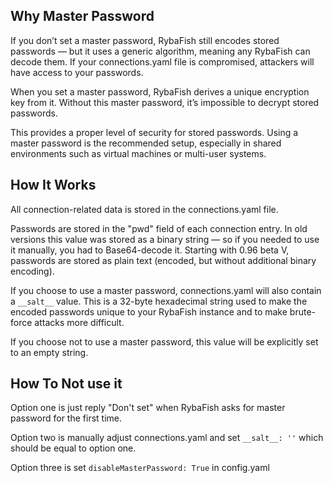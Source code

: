 ## Why Master Password

If you don’t set a master password, RybaFish still encodes stored passwords — but it uses a generic algorithm, meaning any RybaFish can decode them. If your connections.yaml file is compromised, attackers will have access to your passwords.

When you set a master password, RybaFish derives a unique encryption key from it. Without this master password, it’s impossible to decrypt stored passwords.

This provides a proper level of security for stored passwords. Using a master password is the recommended setup, especially in shared environments such as virtual machines or multi-user systems.

## How It Works

All connection-related data is stored in the connections.yaml file.

Passwords are stored in the "pwd" field of each connection entry.
In old versions this value was stored as a binary string — so if you needed to use it manually, you had to Base64-decode it.
Starting with 0.96 beta V, passwords are stored as plain text (encoded, but without additional binary encoding).

If you choose to use a master password, connections.yaml will also contain a `__salt__` value.
This is a 32-byte hexadecimal string used to make the encoded passwords unique to your RybaFish instance and to make brute-force attacks more difficult.

If you choose not to use a master password, this value will be explicitly set to an empty string.

## How To Not use it

Option one is just reply "Don't set" when RybaFish asks for master password for the first time.

Option two is manually adjust connections.yaml and set `__salt__: ''` which should be equal to option one.

Option three is set `disableMasterPassword: True` in config.yaml
